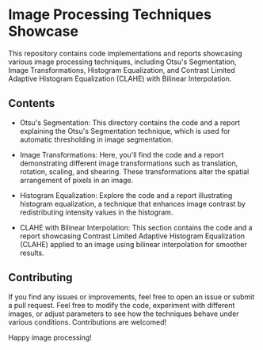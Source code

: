 # Image Processing Techniques Showcase

This repository contains code implementations and reports showcasing various image processing techniques, including Otsu's Segmentation, Image Transformations, Histogram Equalization, and Contrast Limited Adaptive Histogram Equalization (CLAHE) with Bilinear Interpolation.

## Contents

- Otsu's Segmentation: This directory contains the code and a report explaining the Otsu's Segmentation technique, which is used for automatic thresholding in image segmentation.

- Image Transformations: Here, you'll find the code and a report demonstrating different image transformations such as translation, rotation, scaling, and shearing. These transformations alter the spatial arrangement of pixels in an image.

- Histogram Equalization: Explore the code and a report illustrating histogram equalization, a technique that enhances image contrast by redistributing intensity values in the histogram.

- CLAHE with Bilinear Interpolation: This section contains the code and a report showcasing Contrast Limited Adaptive Histogram Equalization (CLAHE) applied to an image using bilinear interpolation for smoother results.



## Contributing

If you find any issues or improvements, feel free to open an issue or submit a pull request. Feel free to modify the code, experiment with different images, or adjust parameters to see how the techniques behave under various conditions. Contributions are welcomed!

Happy image processing! 
